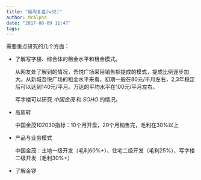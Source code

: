 ```yaml
---
title: "每周复盘(w32)"
author: MrAlpha
date: "2017-08-09 11:47"
tags:
---
```


需要重点研究的几个方面：

- 了解写字楼、综合体的租金水平和租金模式。

  从网友处了解到的情况，吾悦广场采用销售额提成的模式，提成比例逐步加大。从新城吾悦广场的租金水平来看，初期一般在80元/平月左右，2,3年稳定后可以达到140元/平月。万达的平均水平在100元/平月左右。

  写字楼可以研究 $中国金茂$ 和 $SOHO$ 的情况。

- 高周转

  中国金茂102030指标：10个月开盘，20个月销售完，毛利在30%以上

- 产品与业务模式

  中国金茂：土地一级开发（毛利60%+）、住宅二级开发（毛利25%）、写字楼二级开发（毛利30%+）

- 了解金锣
